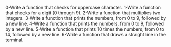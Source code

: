 0-Write a function that checks for uppercase character.
1-Write a function that checks for a digit (0 through 9).
2-Write a function that multiplies two integers.
3-Write a function that prints the numbers, from 0 to 9, followed by a new line.
4-Write a function that prints the numbers, from 0 to 9, followed by a new line.
5-Write a function that prints 10 times the numbers, from 0 to 14, followed by a new line.
6-Write a function that draws a straight line in the terminal.

